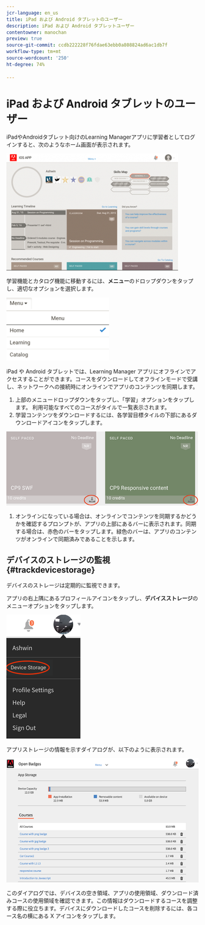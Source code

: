 ```yaml
---
jcr-language: en_us
title: iPad および Android タブレットのユーザー
description: iPad および Android タブレットユーザー
contentowner: manochan
preview: true
source-git-commit: ccdb222228f76fdae63ebb0a808824ad6ac1db7f
workflow-type: tm+mt
source-wordcount: '250'
ht-degree: 74%

---
```




# iPad および Android タブレットのユーザー

iPadやAndroidタブレット向けのLearning Managerアプリに学習者としてログインすると、次のようなホーム画面が表示されます。

![](assets/screenshot-2015-08-07-12-24-40-e1439211134842.png)

学習機能とカタログ機能に移動するには、**メニュー**&#x200B;のドロップダウンをタップし、適切なオプションを選択します。

![](assets/menu-ipad.png)

iPad や Android タブレットでは、Learning Manager アプリにオフラインでアクセスすることができます。コースをダウンロードしてオフラインモードで受講し、ネットワークへの接続時にオンラインでアプリのコンテンツを同期します。

1. 上部のメニュードロップダウンをタップし、「学習」オプションをタップします。 利用可能なすべてのコースがタイルで一覧表示されます。
1. 学習コンテンツをダウンロードするには、各学習目標タイルの下部にあるダウンロードアイコンをタップします。

![](assets/download-ipad.png)

1. オンラインになっている場合は、オンラインでコンテンツを同期するかどうかを確認するプロンプトが、アプリの上部にあるバーに表示されます。同期する場合は、赤色のバーをタップします。緑色のバーは、アプリのコンテンツがオンラインで同期済みであることを示します。

## デバイスのストレージの監視 {#trackdevicestorage}

デバイスのストレージは定期的に監視できます。

アプリの右上隅にあるプロフィールアイコンをタップし、**デバイスストレージ**&#x200B;のメニューオプションをタップします。

![](assets/app-device-storage.png)

アプリストレージの情報を示すダイアログが、以下のように表示されます。

![](assets/app-storage.png)

このダイアログでは、デバイスの空き領域、アプリの使用領域、ダウンロード済みコースの使用領域を確認できます。この情報はダウンロードするコースを調整する際に役立ちます。デバイスにダウンロードしたコースを削除するには、各コース名の横にある X アイコンをタップします。
